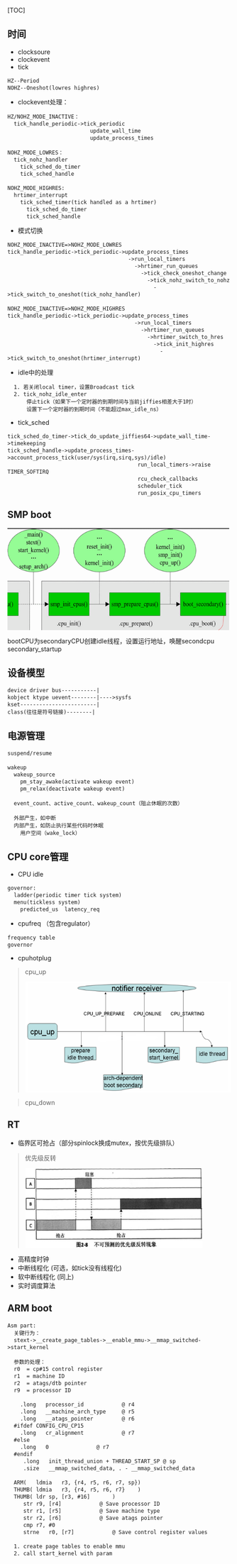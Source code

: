 [TOC]

## 时间
* clocksoure
* clockevent
* tick
```
HZ--Period
NOHZ--Oneshot(lowres highres)
```
* clockevent处理：
```
HZ/NOHZ_MODE_INACTIVE：
  tick_handle_periodic->tick_periodic
                          update_wall_time
                          update_process_times

NOHZ_MODE_LOWRES：
  tick_nohz_handler
    tick_sched_do_timer
    tick_sched_handle

NOHZ_MODE_HIGHRES:
  hrtimer_interrupt
    tick_sched_timer(tick handled as a hrtimer)
      tick_sched_do_timer
      tick_sched_handle
```
* 模式切换
```
NOHZ_MODE_INACTIVE=>NOHZ_MODE_LOWRES
tick_handle_periodic->tick_periodic->update_process_times
                                      ->run_local_timers
                                        ->hrtimer_run_queues
                                          ->tick_check_oneshot_change
                                            ->tick_nohz_switch_to_nohz
                                              ->tick_switch_to_oneshot(tick_nohz_handler)

NOHZ_MODE_INACTIVE=>NOHZ_MODE_HIGHRES
tick_handle_periodic->tick_periodic->update_process_times
                                        ->run_local_timers
                                          ->hrtimer_run_queues
                                            ->hrtimer_switch_to_hres
                                              ->tick_init_highres
                                                ->tick_switch_to_oneshot(hrtimer_interrupt)
```

* idle中的处理
```
  1. 若关闭local timer，设置Broadcast tick
  2. tick_nohz_idle_enter
      停止tick（如果下一个定时器的到期时间与当前jiffies相差大于1时）
      设置下一个定时器的到期时间（不能超过max_idle_ns）
```
* tick_sched
```
tick_sched_do_timer->tick_do_update_jiffies64->update_wall_time->timekeeping
tick_sched_handle->update_process_times->account_process_tick(user/sys(irq,sirq,sys)/idle)
                                         run_local_timers->raise TIMER_SOFTIRQ
                                         rcu_check_callbacks
                                         scheduler_tick
                                         run_posix_cpu_timers
```

## SMP boot
<img src="pictures/1.png" width = "500" height = "230" align=center />

bootCPU为secondaryCPU创建idle线程，设置运行地址，唤醒secondcpu secondary_startup

## 设备模型
```
device driver bus-----------|
kobject ktype uevent--------|---->sysfs
kset------------------------|
class(往往是符号链接)--------|
```

## 电源管理
```
suspend/resume

wakeup
  wakeup_source
    pm_stay_awake(activate wakeup event)
    pm_relax(deactivate wakeup event)

  event_count、active_count、wakeup_count（阻止休眠的次数）

  外部产生，如中断
  内部产生，如防止执行某些代码时休眠
    用户空间（wake_lock）
```

## CPU core管理
* CPU idle
```
governor:
  ladder(periodic timer tick system)
  menu(tickless system)
    predicted_us  latency_req
```
* cpufreq （包含regulator）
```
frequency table
governor
```
* cpuhotplug
> cpu_up
>
><img src="pictures/2.png" width = "500" height = "250" align=center />

> cpu_down

## RT
* 临界区可抢占（部分spinlock换成mutex，按优先级排队）
>优先级反转
>
><img src="pictures/3.png" width = "400" height = "180" align=center />
* 高精度时钟
* 中断线程化 (可选，如tick没有线程化)
* 软中断线程化 (同上)
* 实时调度算法

## ARM boot
```
Asm part:
  关键行为：
  stext->__create_page_tables->__enable_mmu->__mmap_switched->start_kernel

  参数的处理：
  r0  = cp#15 control register
  r1  = machine ID
  r2  = atags/dtb pointer
  r9  = processor ID

    .long   processor_id            @ r4
    .long   __machine_arch_type     @ r5
    .long   __atags_pointer         @ r6
  #ifdef CONFIG_CPU_CP15
    .long   cr_alignment            @ r7
  #else
    .long   0               @ r7
  #endif
     .long   init_thread_union + THREAD_START_SP @ sp
     .size   __mmap_switched_data, . - __mmap_switched_data

  ARM(   ldmia   r3, {r4, r5, r6, r7, sp})
  THUMB( ldmia   r3, {r4, r5, r6, r7}    )
  THUMB( ldr sp, [r3, #16]       )
     str r9, [r4]            @ Save processor ID
     str r1, [r5]            @ Save machine type
     str r2, [r6]            @ Save atags pointer
     cmp r7, #0
     strne   r0, [r7]            @ Save control register values

  1. create page tables to enable mmu
  2. call start_kernel with param
```
